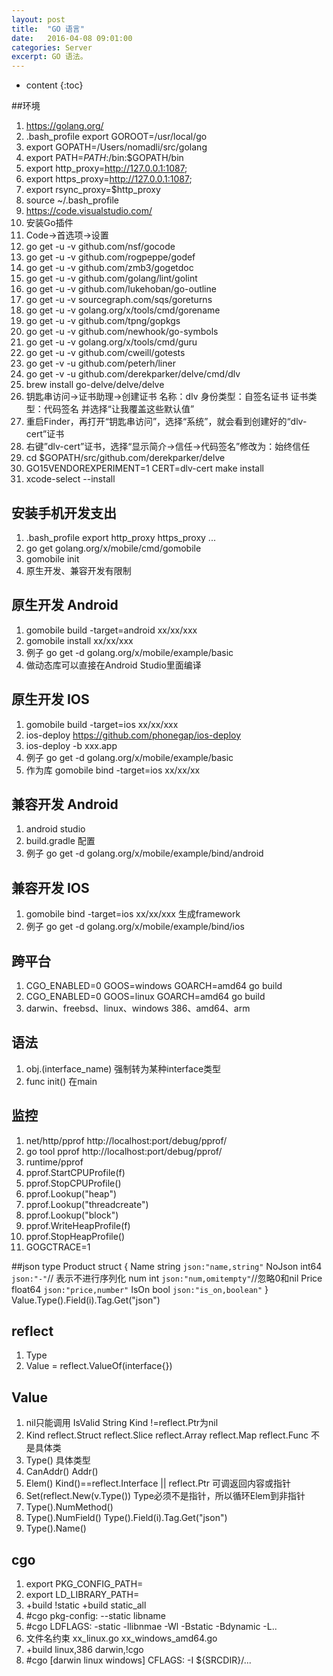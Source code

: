 ```yaml
---
layout: post
title:  "GO 语言"
date:   2016-04-08 09:01:00
categories: Server
excerpt: GO 语法。
---
```


* content
{:toc}

##环境
01. https://golang.org/
02. .bash_profile export GOROOT=/usr/local/go 
03. export GOPATH=/Users/nomadli/src/golang
04. export PATH=$PATH:$/bin:$GOPATH/bin
05. export http_proxy=http://127.0.0.1:1087;
06. export https_proxy=http://127.0.0.1:1087;
07. export rsync_proxy=$http_proxy
08. source ~/.bash_profile
09. https://code.visualstudio.com/
10. 安装Go插件
11. Code->首选项->设置
12. go get -u -v github.com/nsf/gocode
13. go get -u -v github.com/rogpeppe/godef
14. go get -u -v github.com/zmb3/gogetdoc
15. go get -u -v github.com/golang/lint/golint
16. go get -u -v github.com/lukehoban/go-outline
17. go get -u -v sourcegraph.com/sqs/goreturns
18. go get -u -v golang.org/x/tools/cmd/gorename
19. go get -u -v github.com/tpng/gopkgs
20. go get -u -v github.com/newhook/go-symbols
21. go get -u -v golang.org/x/tools/cmd/guru
22. go get -u -v github.com/cweill/gotests
23. go get -v -u github.com/peterh/liner
24. go get -v -u github.com/derekparker/delve/cmd/dlv
25. brew install go-delve/delve/delve
26. 钥匙串访问->证书助理->创建证书 名称：dIv 身份类型：自签名证书 证书类型：代码签名 并选择“让我覆盖这些默认值” 
27. 重启Finder，再打开“钥匙串访问”，选择“系统”，就会看到创建好的“dlv-cert”证书
28. 右键”dlv-cert”证书，选择“显示简介->信任->代码签名”修改为：始终信任 
29. cd $GOPATH/src/github.com/derekparker/delve
30. GO15VENDOREXPERIMENT=1 CERT=dlv-cert make install
31. xcode-select --install

## 安装手机开发支出
01. .bash_profile export http_proxy https_proxy ...
02. go get golang.org/x/mobile/cmd/gomobile
03. gomobile init
04. 原生开发、兼容开发有限制 

## 原生开发 Android
01. gomobile build -target=android xx/xx/xxx
02. gomobile install xx/xx/xxx
03. 例子 go get -d golang.org/x/mobile/example/basic
04. 做动态库可以直接在Android Studio里面编译 

## 原生开发 IOS
01. gomobile build -target=ios xx/xx/xxx
02. ios-deploy https://github.com/phonegap/ios-deploy
03. ios-deploy -b xxx.app
04. 例子 go get -d golang.org/x/mobile/example/basic 
05. 作为库 gomobile bind -target=ios xx/xx/xx 

## 兼容开发 Android
01. android studio
02. build.gradle 配置
03. 例子 go get -d golang.org/x/mobile/example/bind/android

## 兼容开发 IOS
01. gomobile bind -target=ios xx/xx/xxx 生成framework
02. 例子 go get -d golang.org/x/mobile/example/bind/ios

## 跨平台
01. CGO_ENABLED=0 GOOS=windows GOARCH=amd64 go build
02. CGO_ENABLED=0 GOOS=linux GOARCH=amd64 go build
03. darwin、freebsd、linux、windows 386、amd64、arm

## 语法
01. obj.(interface_name) 强制转为某种interface类型
02. func init() 在main 

## 监控
01. net/http/pprof http://localhost:port/debug/pprof/
02. go tool pprof http://localhost:port/debug/pprof/
03. runtime/pprof
04. pprof.StartCPUProfile(f)
05. pprof.StopCPUProfile()
06. pprof.Lookup("heap")
07. pprof.Lookup("threadcreate")
08. pprof.Lookup("block")
09. pprof.WriteHeapProfile(f)
10. pprof.StopHeapProfile()
11. GOGCTRACE=1

##json
    type Product struct {
        Name string `json:"name,string"`
        NoJson int64 `json:"-"`// 表示不进行序列化
        num int `json:"num,omitempty"`//忽略0和nil
        Price float64 `json:"price,number"`
        IsOn  bool `json:"is_on,boolean"`
    }
    Value.Type().Field(i).Tag.Get("json")

## reflect
001. Type 
002. Value = reflect.ValueOf(interface{})

## Value 
001. nil只能调用 IsValid String Kind !=reflect.Ptr为nil
002. Kind reflect.Struct reflect.Slice reflect.Array reflect.Map reflect.Func 不是具体类
003. Type() 具体类型
004. CanAddr() Addr()
005. Elem() Kind()==reflect.Interface || reflect.Ptr 可调返回内容或指针
006. Set(reflect.New(v.Type()) Type必须不是指针，所以循环Elem到非指针
007. Type().NumMethod()
008. Type().NumField() Type().Field(i).Tag.Get("json")
009. Type().Name()

## cgo
001. export PKG_CONFIG_PATH=
002. export LD_LIBRARY_PATH=
003. +build !static +build static_all  
004. \#cgo pkg-config: --static libname
005. \#cgo LDFLAGS: -static -llibnmae -Wl -Bstatic -Bdynamic -L..
006. 文件名约束 xx_linux.go xx_windows_amd64.go 
007. +build linux,386 darwin,!cgo 
008. \#cgo [darwin linux windows] CFLAGS: -I ${SRCDIR}/...  
